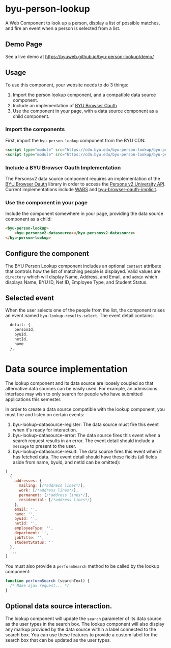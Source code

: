 # byu-person-lookup
A Web Component to look up a person, display a list of possible matches, and fire an event when a person is selected from a list.

## Demo Page
See a live demo at https://byuweb.github.io/byu-person-lookup/demo/

## Usage
To use this component, your website needs to do 3 things:
1. Import the person lookup component, and a compatible data source component.
1. Include an implementation of [BYU Browser Oauth](https://github.com/byuweb/byu-browser-oauth)
1. Use the component in your page, with a data source component as a child component.

### Import the components
First, import the `byu-person-lookup` component from the BYU CDN:
```html
<script type="module" src="https://cdn.byu.edu/byu-person-lookup/byu-person-lookup-bundle.min.js"></script>
<script type="module" src="https://cdn.byu.edu/byu-person-lookup/byu-personsv2-datasource-bundle.min.js"></script>
```

### Include a BYU Browser Oauth Implementation
The Personsv2 data source component requires an implementation of the [BYU Browser
Oauth](https://github.com/byuweb/byu-browser-oauth) library in order to access the [Persons v2
University API](https://api.byu.edu/store/apis/info?name=Persons&version=v2&provider=BYU%2Fjohnrb2).
Current implementations include [WABS](https://github.com/byu-oit/wabs-middleware) and
[byu-browser-oauth-implicit](https://github.com/byuweb/byu-browser-oauth-implicit).

### Use the component in your page
Include the component somewhere in your page, providing the data source component as a child:
```html
<byu-person-lookup>
    <byu-personsv2-datasource></byu-personsv2-datasource>
</byu-person-lookup>
```

## Configure the component
The BYU Person Lookup component includes an optional `context` attribute that controls how the list
of matching people is displayed. Valid values are `directory` which will display Name, Address, and
Email, and `admin` which displays Name, BYU ID, Net ID, Employee Type, and Student Status.

## Selected event
When the user selects one of the people from the list, the component raises an event named
`byu-lookup-results-select`. The event detail contains:
```javascript
  detail: {
    personId,
    byuId,
    netId,
    name
  },
```

# Data source implementation
The lookup component and its data source are loosely coupled so that alternative data sources can be
easily used. For example, an admissions interface may wish to only search for people who have
submitted applications this semester.

In order to create a data source compatible with the lookup component, you must fire and listen on
certain events:
1. byu-lookup-datasource-register: The data source must fire this event when it's ready for
   interaction.
1. byu-lookup-datasource-error: The data source fires this event when a search request results in an
   error. The event detail should include a `message` to present to the user.
1. byu-lookup-datasource-result: The data source fires this event when it has fetched data. The
   event detail should have these fields (all fields aside from name, byuId, and netId can be omitted):
```javascript
[
  {
    addresses: {
      mailing: [/*address lines*/],
      work: [/*address lines*/],
      permanent: [/*address lines*/],
      residential: [/*address lines*/]
    },
    email: '',
    name: '',
    byuId: '',
    netId: '',
    employeeType: '',
    department: '',
    jobTitle: '',
    studentStatus: ''
  },
  ...
]
```

You must also provide a `performSearch` method to be called by the lookup component:
```javascript
function performSearch (searchText) {
  /* Make ajax request... */
}
```

## Optional data source interaction.

The lookup component will update the `search` parameter of its data source as the user types in the
search box. The lookup component will also display any markup provided by the data source within a
label connected to the search box. You can use these features to provide a custom label for the
search box that can be updated as the user types.
